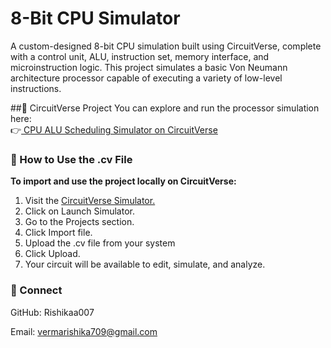 # 8-Bit CPU Simulator
A custom-designed 8-bit CPU simulation built using CircuitVerse, complete with a control unit, ALU, instruction set, memory interface, and microinstruction logic. This project simulates a basic Von Neumann architecture processor capable of executing a variety of low-level instructions.

##🔗 CircuitVerse Project
You can explore and run the processor simulation here:<br>
👉<a href="https://circuitverse.org/users/315732/projects/cpu-scheduling-simulator"> CPU ALU Scheduling Simulator on CircuitVerse</a>



### 📁 How to Use the .cv File
<b>To import and use the project locally on CircuitVerse:<br></b>
1. Visit the <a href="https://circuitverse.org/">CircuitVerse Simulator.</a><br>
2. Click on Launch Simulator.<br>
3. Go to the Projects section.<br>
4. Click Import file.<br>
5. Upload the .cv file from your system<br>
6. Click Upload.<br>
7. Your circuit will be available to edit, simulate, and analyze.<br>




### 🔗 Connect

GitHub: Rishikaa007

Email: vermarishika709@gmail.com
